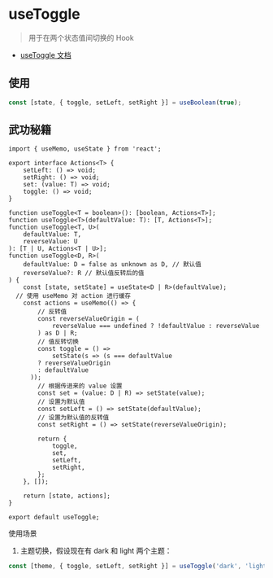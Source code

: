 <!--
 * @Author: HfWang
 * @Date: 2023-05-29 19:43:37
 * @LastEditors: HfWang
 * @LastEditTime: 2023-06-05 09:06:00
 * @FilePath: \hooks-analysis\hooks\ahooks\01-useToggle.md
-->

# useToggle

> 用于在两个状态值间切换的 Hook

- [useToggle 文档](https://ahooks.js.org/zh-CN/hooks/use-toggle)

## 使用

```ts
const [state, { toggle, setLeft, setRight }] = useBoolean(true);
```

## 武功秘籍

```ts{3-8,17-18,24-26,41-44}
import { useMemo, useState } from 'react';

export interface Actions<T> {
	setLeft: () => void;
	setRight: () => void;
	set: (value: T) => void;
	toggle: () => void;
}

function useToggle<T = boolean>(): [boolean, Actions<T>];
function useToggle<T>(defaultValue: T): [T, Actions<T>];
function useToggle<T, U>(
	defaultValue: T,
	reverseValue: U
): [T | U, Actions<T | U>];
function useToggle<D, R>(
	defaultValue: D = false as unknown as D, // 默认值
	reverseValue?: R // 默认值反转后的值
) {
	const [state, setState] = useState<D | R>(defaultValue);
  // 使用 useMemo 对 action 进行缓存
	const actions = useMemo(() => {
		// 反转值
		const reverseValueOrigin = (
			reverseValue === undefined ? !defaultValue : reverseValue
		) as D | R;
		// 值反转切换
		const toggle = () =>
			setState(s => (s === defaultValue
        ? reverseValueOrigin
        : defaultValue
      ));
		// 根据传进来的 value 设置
		const set = (value: D | R) => setState(value);
		// 设置为默认值
		const setLeft = () => setState(defaultValue);
		// 设置为默认值的反转值
		const setRight = () => setState(reverseValueOrigin);

		return {
			toggle,
			set,
			setLeft,
			setRight,
		};
	}, []);

	return [state, actions];
}

export default useToggle;
```

使用场景

1. 主题切换，假设现在有 dark 和 light 两个主题：

```ts
const [theme, { toggle, setLeft, setRight }] = useToggle('dark', 'light');
```
